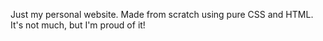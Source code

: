 Just my personal website. Made from scratch using pure CSS and HTML. It's not much, but I'm proud of it!
